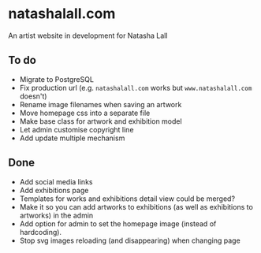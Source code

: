 natashalall.com
===============
An artist website in development for Natasha Lall


To do
-----
- Migrate to PostgreSQL
- Fix production url (e.g. `natashalall.com` works but `www.natashalall.com` doesn't)
- Rename image filenames when saving an artwork
- Move homepage css into a separate file
- Make base class for artwork and exhibition model
- Let admin customise copyright line
- Add update multiple mechanism

Done
----
- Add social media links
- Add exhibitions page
- Templates for works and exhibitions detail view could be merged?
- Make it so you can add artworks to exhibitions (as well as exhibitions to artworks) in the admin
- Add option for admin to set the homepage image (instead of hardcoding).
- Stop svg images reloading (and disappearing) when changing page
